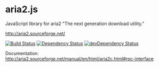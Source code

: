 aria2.js
========

JavaScript library for aria2 "The next generation download utility."

http://aria2.sourceforge.net/


[![Build Status](https://travis-ci.org/sonnyp/aria2.js.png?branch=master)](https://travis-ci.org/sonnyp/aria2.js)
[![Dependency Status](https://david-dm.org/sonnyp/aria2.js.png)](https://david-dm.org/sonnyp/aria2.js)
[![devDependency Status](https://david-dm.org/sonnyp/aria2.js/dev-status.png)](https://david-dm.org/sonnyp/aria2.js#info=devDependencies)

Documentation: http://aria2.sourceforge.net/manual/en/html/aria2c.html#rpc-interface
